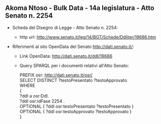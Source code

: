 ## Akoma Ntoso - Bulk Data - 14a legislatura - Atto Senato n. 2254 ##

* Scheda del Disegno di Legge - Atto Senato n. 2254:
	* http url: http://www.senato.it/leg/14/BGT/Schede/Ddliter/19686.htm

* Riferimenti al sito OpenData del Senato http://dati.senato.it/:
	* Link OpenData: http://dati.senato.it/ddl/19686
	* Query SPARQL per i documenti relativi all'Atto Senato:

        PREFIX osr: <http://dati.senato.it/osr/>  
		SELECT DISTINCT ?testoPresentato ?testoApprovato  
		WHERE  
		{  
		    ?ddl a osr:Ddl.  
		    ?ddl osr:idFase 2254 .  
		    OPTIONAL { ?ddl osr:testoPresentato ?testoPresentato }  
		    OPTIONAL { ?ddl osr:testoApprovato ?testoApprovato }  
		}
		